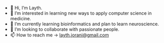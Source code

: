 - 👋 Hi, I’m Layth.
- 👀 I’m interested in learning new ways to apply computer science in medicine.
- 🌱 I’m currently learning bioinformatics and plan to learn neuroscience.
- 💞️ I’m looking to collaborate with passionate people.
- 📫 How to reach me -> layth.jorani@gmail.com

<!---
Layth17/Layth17 is a ✨ special ✨ repository because its `README.md` (this file) appears on your GitHub profile.
You can click the Preview link to take a look at your changes.
--->

